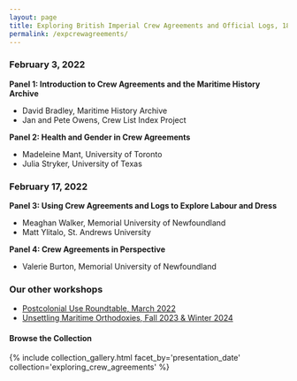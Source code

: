 ```yaml
---
layout: page
title: Exploring British Imperial Crew Agreements and Official Logs, 1863-1972
permalink: /expcrewagreements/
---
```


### February 3, 2022

**Panel 1: Introduction to Crew Agreements and the Maritime History Archive**

- David Bradley, Maritime History Archive
- Jan and Pete Owens, Crew List Index Project

**Panel 2: Health and Gender in Crew Agreements**

- Madeleine Mant, University of Toronto
- Julia Stryker, University of Texas

### February 17, 2022

**Panel 3: Using Crew Agreements and Logs to Explore Labour and Dress**

- Meaghan Walker, Memorial University of Newfoundland
- Matt Ylitalo, St. Andrews University

**Panel 4: Crew Agreements in Perspective**

- Valerie Burton, Memorial University of Newfoundland

### Our other workshops

- [Postcolonial Use Roundtable, March 2022](https://crewagreementworkshop.github.io/exploring_crew_agreements/postcolonial)
- [Unsettling Maritime Orthodoxies, Fall 2023 & Winter 2024](https://maritimeworkshops.com/orthodoxies/)

#### Browse the Collection

{% include collection_gallery.html facet_by='presentation_date' collection='exploring_crew_agreements' %}
